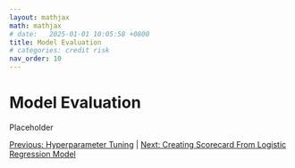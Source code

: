 ```yaml
---
layout: mathjax
math: mathjax
# date:   2025-01-01 10:05:58 +0800
title: Model Evaluation
# categories: credit risk
nav_order: 10
---
```


# Model Evaluation
Placeholder

[Previous: Hyperparameter Tuning](./hyperparameter-tuning.md) | [Next: Creating Scorecard From Logistic Regression Model](./scorecard-creation.md)